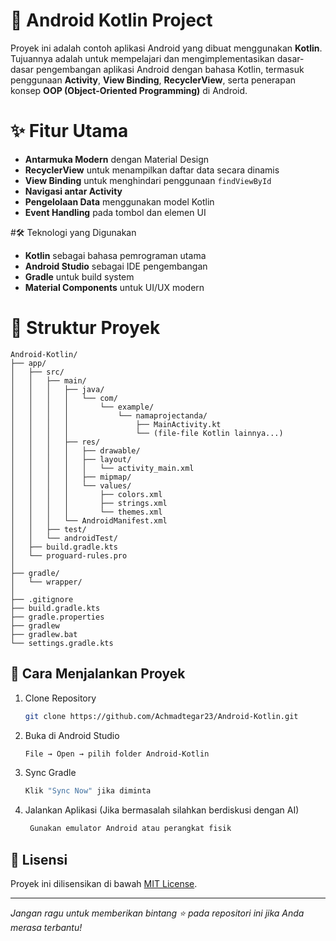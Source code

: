 # 📱 Android Kotlin Project

Proyek ini adalah contoh aplikasi Android yang dibuat menggunakan **Kotlin**.  
Tujuannya adalah untuk mempelajari dan mengimplementasikan dasar-dasar pengembangan aplikasi Android dengan bahasa Kotlin, termasuk penggunaan **Activity**, **View Binding**, **RecyclerView**, serta penerapan konsep **OOP (Object-Oriented Programming)** di Android.


# ✨ Fitur Utama
- **Antarmuka Modern** dengan Material Design
- **RecyclerView** untuk menampilkan daftar data secara dinamis
- **View Binding** untuk menghindari penggunaan `findViewById`
- **Navigasi antar Activity**
- **Pengelolaan Data** menggunakan model Kotlin
- **Event Handling** pada tombol dan elemen UI


#🛠️ Teknologi yang Digunakan
- **Kotlin** sebagai bahasa pemrograman utama
- **Android Studio** sebagai IDE pengembangan
- **Gradle** untuk build system
- **Material Components** untuk UI/UX modern


# 📂 Struktur Proyek

```
Android-Kotlin/
├── app/
│   ├── src/
│   │   ├── main/
│   │   │   ├── java/
│   │   │   │   └── com/
│   │   │   │       └── example/
│   │   │   │           └── namaprojectanda/
│   │   │   │               ├── MainActivity.kt     
│   │   │   │               └── (file-file Kotlin lainnya...)
│   │   │   ├── res/
│   │   │   │   ├── drawable/                  
│   │   │   │   ├── layout/
│   │   │   │   │   └── activity_main.xml      
│   │   │   │   ├── mipmap/                      
│   │   │   │   └── values/
│   │   │   │       ├── colors.xml
│   │   │   │       ├── strings.xml
│   │   │   │       └── themes.xml
│   │   │   └── AndroidManifest.xml              
│   │   ├── test/                               
│   │   └── androidTest/                         
│   ├── build.gradle.kts                        
│   └── proguard-rules.pro                   
│
├── gradle/
│   └── wrapper/
│
├── .gitignore
├── build.gradle.kts                           
├── gradle.properties
├── gradlew                                      
├── gradlew.bat                                 
└── settings.gradle.kts                        
```



## 🚀 Cara Menjalankan Proyek
1. Clone Repository
   ```bash
   git clone https://github.com/Achmadtegar23/Android-Kotlin.git
   
2. Buka di Android Studio
   ```bash
   File → Open → pilih folder Android-Kotlin

3. Sync Gradle
   ```bash
   Klik "Sync Now" jika diminta

4. Jalankan Aplikasi (Jika bermasalah silahkan berdiskusi dengan AI)
   ```bash
    Gunakan emulator Android atau perangkat fisik

## 📄 Lisensi
Proyek ini dilisensikan di bawah [MIT License](LICENSE).

---

_Jangan ragu untuk memberikan bintang ⭐ pada repositori ini jika Anda merasa terbantu!_

